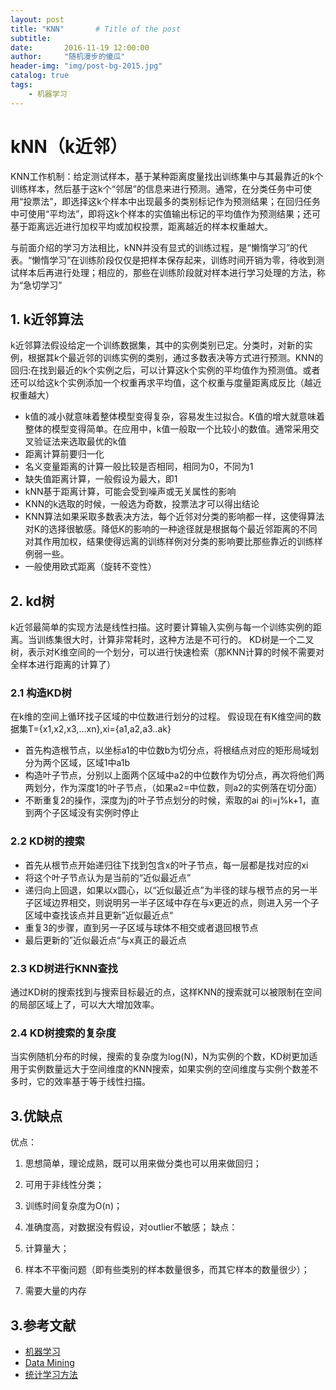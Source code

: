 ```yaml
---
layout: post
title: "KNN"       # Title of the post
subtitle:   
date:       2016-11-19 12:00:00
author:     "随机漫步的傻瓜"
header-img: "img/post-bg-2015.jpg"
catalog: true
tags:
    - 机器学习
---
```


# kNN（k近邻）

KNN工作机制：给定测试样本，基于某种距离度量找出训练集中与其最靠近的k个训练样本，然后基于这k个“邻居”的信息来进行预测。通常，在分类任务中可使用“投票法”，即选择这k个样本中出现最多的类别标记作为预测结果；在回归任务中可使用“平均法”，即将这k个样本的实值输出标记的平均值作为预测结果；还可基于距离远近进行加权平均或加权投票，距离越近的样本权重越大。

与前面介绍的学习方法相比，kNN并没有显式的训练过程，是“懒惰学习”的代表。“懒惰学习”在训练阶段仅仅是把样本保存起来，训练时间开销为零，待收到测试样本后再进行处理；相应的，那些在训练阶段就对样本进行学习处理的方法，称为“急切学习”

## 1. k近邻算法

k近邻算法假设给定一个训练数据集，其中的实例类别已定。分类时，对新的实例，根据其k个最近邻的训练实例的类别，通过多数表决等方式进行预测。KNN的回归:在找到最近的k个实例之后，可以计算这k个实例的平均值作为预测值。或者还可以给这k个实例添加一个权重再求平均值，这个权重与度量距离成反比（越近权重越大）
- k值的减小就意味着整体模型变得复杂，容易发生过拟合。K值的增大就意味着整体的模型变得简单。在应用中，k值一般取一个比较小的数值。通常采用交叉验证法来选取最优的k值
- 距离计算前要归一化
- 名义变量距离的计算一般比较是否相同，相同为0，不同为1
- 缺失值距离计算，一般假设为最大，即1
- kNN基于距离计算，可能会受到噪声或无关属性的影响
- KNN的k选取的时候，一般选为奇数，投票法才可以得出结论
- KNN算法如果采取多数表决方法，每个近邻对分类的影响都一样，这使得算法对K的选择很敏感。降低K的影响的一种途径就是根据每个最近邻距离的不同对其作用加权，结果使得远离的训练样例对分类的影响要比那些靠近的训练样例弱一些。
- 一般使用欧式距离（旋转不变性）

## 2. kd树

k近邻最简单的实现方法是线性扫描。这时要计算输入实例与每一个训练实例的距离。当训练集很大时，计算非常耗时，这种方法是不可行的。
KD树是一个二叉树，表示对K维空间的一个划分，可以进行快速检索（那KNN计算的时候不需要对全样本进行距离的计算了）

### 2.1 构造KD树
在k维的空间上循环找子区域的中位数进行划分的过程。
假设现在有K维空间的数据集T={x1,x2,x3,…xn},xi={a1,a2,a3..ak}
- 首先构造根节点，以坐标a1的中位数b为切分点，将根结点对应的矩形局域划分为两个区域，区域1中a1b
- 构造叶子节点，分别以上面两个区域中a2的中位数作为切分点，再次将他们两两划分，作为深度1的叶子节点，（如果a2=中位数，则a2的实例落在切分面）
- 不断重复2的操作，深度为j的叶子节点划分的时候，索取的ai 的i=j%k+1，直到两个子区域没有实例时停止

### 2.2 KD树的搜索
- 首先从根节点开始递归往下找到包含x的叶子节点，每一层都是找对应的xi
- 将这个叶子节点认为是当前的“近似最近点”
- 递归向上回退，如果以x圆心，以“近似最近点”为半径的球与根节点的另一半子区域边界相交，则说明另一半子区域中存在与x更近的点，则进入另一个子区域中查找该点并且更新”近似最近点“
- 重复3的步骤，直到另一子区域与球体不相交或者退回根节点
- 最后更新的”近似最近点“与x真正的最近点


### 2.3 KD树进行KNN查找
通过KD树的搜索找到与搜索目标最近的点，这样KNN的搜索就可以被限制在空间的局部区域上了，可以大大增加效率。

### 2.4 KD树搜索的复杂度
当实例随机分布的时候，搜索的复杂度为log(N)，N为实例的个数，KD树更加适用于实例数量远大于空间维度的KNN搜索，如果实例的空间维度与实例个数差不多时，它的效率基于等于线性扫描。

## 3.优缺点
优点：

1. 思想简单，理论成熟，既可以用来做分类也可以用来做回归；
2. 可用于非线性分类；
3. 训练时间复杂度为O(n)；
4. 准确度高，对数据没有假设，对outlier不敏感；
缺点：

1. 计算量大；
2. 样本不平衡问题（即有些类别的样本数量很多，而其它样本的数量很少）；
3. 需要大量的内存

## 3.参考文献
- [机器学习](https://book.douban.com/subject/26708119/)
- [Data Mining](https://book.douban.com/subject/6533777/)
- [统计学习方法](https://book.douban.com/subject/10590856/)
